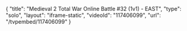 {
    "title": "Medieval 2 Total War Online Battle #32 (1v1) - EAST",
    "type": "solo",
    "layout": "iframe-static",
    "videoId": "117406099",
    "url": "\/tvpembed\/117406099"
}